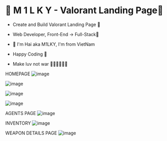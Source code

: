 # 💎 M 1 L K Y - Valorant Landing Page💎

- Create and Build Valorant Landing Page 🚀
- Web Developer, Front-End -> Full-Stack🥇

- 💎 I'm Hai aka M1LKY, I'm from VietNam
- Happy Coding 🥰
- Make luv not war 💖💛🧡💚💙💜

HOMEPAGE
![image](https://github.com/levuhai23102001/valorant-landing-page/assets/58142935/70d41d80-2dc2-4748-8bcd-29daa2c7d08a)

![image](https://github.com/levuhai23102001/valorant-landing-page/assets/58142935/6b816385-dd5a-4ae8-8113-f1b58227b11c)

![image](https://github.com/levuhai23102001/valorant-landing-page/assets/58142935/2fddf175-b010-4b5e-a5ba-c5cac9b5d046)

![image](https://github.com/levuhai23102001/valorant-landing-page/assets/58142935/a31792cb-c9f6-46d6-a2f1-d724e9d800d0)

AGENTS PAGE
![image](https://github.com/levuhai23102001/valorant-landing-page/assets/58142935/dd69a224-a622-4624-b5ea-26a813e49c09)

INVENTORY
![image](https://github.com/levuhai23102001/valorant-landing-page/assets/58142935/ac8ef5fe-1438-461c-ab0f-3446843c2ac6)

WEAPON DETAILS PAGE
![image](https://github.com/levuhai23102001/valorant-landing-page/assets/58142935/bcfdf995-5bfc-490c-9f5b-046c3105e3ea)
